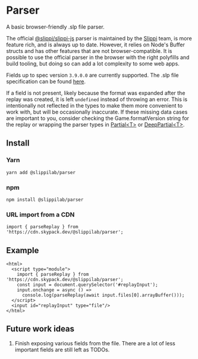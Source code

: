 # Parser

A basic browser-friendly .slp file parser.

The official [@slippi/slippi-js](https://github.com/project-slippi/slippi-js#readme) parser is maintained by the [Slippi](https://slippi.gg) team, is more feature rich, and is always up to date. However, it relies on Node's Buffer structs and has other features that are not browser-compatible. It is possible to use the official parser in the browser with the right polyfills and build tooling, but doing so can add a lot complexity to some web apps.

Fields up to spec version `3.9.0.0` are currently supported. The .slp file specification can be found [here](https://github.com/project-slippi/slippi-wiki/blob/master/SPEC.md).

If a field is not present, likely because the format was expanded after the replay was created, it is left `undefined` instead of throwing an error. This is intentionally not reflected in the types to make them more convenient to work with, but will be occasionally inaccurate. If these missing data cases are important to you, consider checking the Game.formatVersion string for the replay or wrapping the parser types in [Partial\<T>](https://www.typescriptlang.org/docs/handbook/utility-types.html#partialtype) or [DeepPartial\<T>](https://github.com/krzkaczor/ts-essentials#deep-wrapper-types).

## Install

### Yarn

```
yarn add @slippilab/parser
```

### npm

```
npm install @slippilab/parser
```

### URL import from a CDN

```
import { parseReplay } from 'https://cdn.skypack.dev/@slippilab/parser';
```

## Example

```
<html>
  <script type="module">
    import { parseReplay } from 'https://cdn.skypack.dev/@slippilab/parser';
    const input = document.querySelector('#replayInput');
    input.onchange = async () =>
      console.log(parseReplay(await input.files[0].arrayBuffer()));
  </script>
  <input id="replayInput" type="file"/>
</html>
```

## Future work ideas

1. Finish exposing various fields from the file. There are a lot of less important fields are still left as TODOs.
